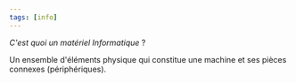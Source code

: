 ```yaml
---
tags: [info]
---
```


*C'est quoi un matériel Informatique* ?

Un ensemble d'éléments physique qui constitue une machine et ses pièces connexes (périphériques).